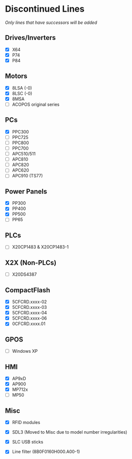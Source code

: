 # Discontinued Lines
*Only lines that have successors will be added*

## Drives/Inverters
- [x] X64
- [x] P74
- [x] P84

## Motors
- [x] 8LSA (-0)
- [x] 8LSC (-0)
- [x] 8MSA
- [ ] ACOPOS original series

## PCs
- [x] PPC300
- [ ] PPC725
- [ ] PPC800
- [ ] PPC700
- [ ] APC510/511
- [ ] APC810
- [ ] APC820
- [ ] APC620
- [ ] APC910 (TS77)

## Power Panels
- [x] PP300
- [x] PP400
- [x] PP500
- [ ] PP65

## PLCs
- [ ] X20CP1483 & X20CP1483-1

## X2X (Non-PLCs)
- [ ] X20DS4387

## CompactFlash
- [x] 5CFCRD.xxxx-02
- [x] 5CFCRD.xxxx-03
- [x] 5CFCRD.xxxx-04
- [x] 5CFCRD.xxxx-06
- [x] 0CFCRD.xxxx.01

## GPOS
- [ ] Windows XP

## HMI

- [x] AP9xD
- [x] AP900
- [x] MP712x
- [ ] MP50

## Misc
- [x] RFID modules
- [x] SDL3 (Moved to Misc due to model number irregularities)
- [x] SLC USB sticks
- [x] Line filter (8B0F0160H000.A00-1)



